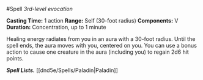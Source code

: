 #Spell
*3rd-level evocation*

**Casting Time:** 1 action
**Range:** Self (30-foot radius)
**Components:** V
**Duration:** Concentration, up to 1 minute

Healing energy radiates from you in an aura with a 30-foot radius. Until the spell ends, the aura moves with you, centered on you. You can use a bonus action to cause one creature in the aura (including you) to regain 2d6 hit points.

***Spell Lists.*** [[dnd5e/Spells/Paladin\|Paladin]]